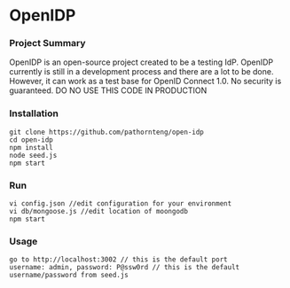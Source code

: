 # OpenIDP 

### Project Summary

OpenIDP is an open-source project created to be a testing IdP. OpenIDP currently is still in a development process and there are a lot to be done. However, it can work as a test base for OpenID Connect 1.0. No security is guaranteed. DO NO USE THIS CODE IN PRODUCTION

### Installation

```bashp
git clone https://github.com/pathornteng/open-idp
cd open-idp
npm install
node seed.js
npm start
```

### Run

```bashp
vi config.json //edit configuration for your environment
vi db/mongoose.js //edit location of moongodb
npm start
```

### Usage

```bashp
go to http://localhost:3002 // this is the default port
username: admin, password: P@ssw0rd // this is the default username/password from seed.js
```


